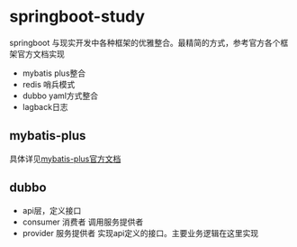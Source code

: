 # springboot-study
springboot 与现实开发中各种框架的优雅整合。最精简的方式，参考官方各个框架官方文档实现
* mybatis plus整合
* redis 哨兵模式
* dubbo yaml方式整合
* lagback日志
## mybatis-plus
具体详见[mybatis-plus官方文档](https://mp.baomidou.com/guide/)
## dubbo
* api层，定义接口
* consumer 消费者 调用服务提供者
* provider 服务提供者 实现api定义的接口。主要业务逻辑在这里实现
